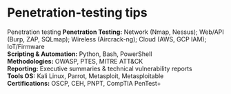 # Penetration-testing tips
Penetration testing
**Penetration Testing:** Network (Nmap, Nessus); Web/API (Burp, ZAP, SQLmap); Wireless (Aircrack-ng); Cloud (AWS, GCP IAM); IoT/Firmware  
**Scripting & Automation:** Python, Bash, PowerShell  
**Methodologies:** OWASP, PTES, MITRE ATT&CK  
**Reporting:** Executive summaries & technical vulnerability reports  
**Tools OS:** Kali Linux, Parrot, Metasploit, Metasploitable  
**Certifications:** OSCP, CEH, PNPT, CompTIA PenTest+  
